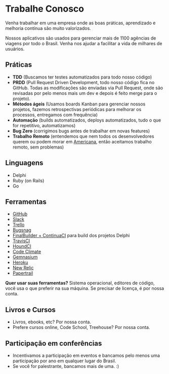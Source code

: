 Trabalhe Conosco
============

Venha trabalhar em uma empresa onde as boas práticas, aprendizado e melhoria contínua são muito valorizados. 

Nossos aplicativos são usados para gerenciar mais de 1100 agências de viagens por todo o Brasil. Venha nos ajudar a facilitar a vida de milhares de usuários.

Práticas
-----------
- **TDD** (Buscamos ter testes automatizados para todo nosso código)
- **PRDD** (Pull Request Driven Development, todo nosso código fica no GitHub. Todas as modificações são enviadas via Pull Request, onde são revisadas por pelo menos mais um dev e depois é feito merge para o projeto).
- **Métodos ágeis** (Usamos boards Kanban para gerenciar nossos projetos, fazemos retrospectivas periódicas para melhorar os processos, entregamos com frequência)
- **Automação** (builds automatizados, deploys automatizados, tudo o que for repetitivo, automatizamos)
- **Bug Zero** (corrigimos bugs antes de trabalhar em novas features)
- **Trabalho Remoto** (entendemos que nem todos os desenvolvedores querem ou podem morar em [Americana](http://pt.wikipedia.org/wiki/Americana), então aceitamos trabalho remoto, sem problemas)

Linguagens
----------------
- Delphi
- Ruby (on Rails)
- Go

Ferramentas
------------------
- [GitHub](https://github.com/)
- [Slack](https://slack.com)
- [Trello](https://trello.com/)
- [Bugsnag](https://bugsnag.com/)
- [FinalBuilder + ContinuaCI](https://www.finalbuilder.com/continua-ci) para build dos projetos Delphi
- [TravisCI](https://travis-ci.com) 
- [HoundCI](https://houndci.com) 
- [Code Climate](https://codeclimate.com) 
- [Gemnasium](https://gemnasium.com) 
- [Heroku](https://www.heroku.com)
- [New Relic](http://newrelic.com/)
- [Papertrail](https://papertrailapp.com/)

**Quer usar suas ferramentas?** Sistema operacional, editores de código, você usa o que preferir na sua máquina. Se precisar de licença, é por nossa conta.

Livros e Cursos
------
- Livros, ebooks, etc? Por nossa conta.
- Prefere cursos online, Code School, Treehouse? Por nossa conta.

Participação em conferências
-------
- Incentivamos a participação em eventos e bancamos pelo menos uma participação por ano em qualquer lugar do Brasil.
- Se você for palestrante, bancamos mais de uma. :)
